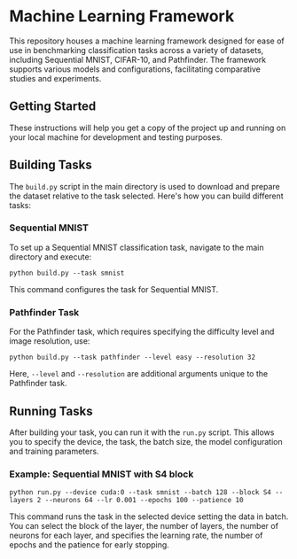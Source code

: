 # Machine Learning Framework

This repository houses a machine learning framework designed for ease of use in benchmarking classification tasks across a variety of datasets, including Sequential MNIST, CIFAR-10, and Pathfinder. The framework supports various models and configurations, facilitating comparative studies and experiments.

## Getting Started

These instructions will help you get a copy of the project up and running on your local machine for development and testing purposes.


## Building Tasks

The `build.py` script in the main directory is used to download and prepare the dataset relative to the task selected.
Here's how you can build different tasks:

### Sequential MNIST

To set up a Sequential MNIST classification task, navigate to the main directory and execute:

```
python build.py --task smnist
```

This command configures the task for Sequential MNIST.

### Pathfinder Task

For the Pathfinder task, which requires specifying the difficulty level and image resolution, use:

```
python build.py --task pathfinder --level easy --resolution 32
```

Here, `--level` and `--resolution` are additional arguments unique to the Pathfinder task.

## Running Tasks

After building your task, you can run it with the `run.py` script.
This allows you to specify the device, the task, the batch size, the model configuration and training parameters.

### Example: Sequential MNIST with S4 block

```
python run.py --device cuda:0 --task smnist --batch 128 --block S4 --layers 2 --neurons 64 --lr 0.001 --epochs 100 --patience 10
```

This command runs the task in the selected device setting the data in batch.
You can select the block of the layer, the number of layers, the number of neurons for each layer, and specifies the learning rate,
the number of epochs and the patience for early stopping.

